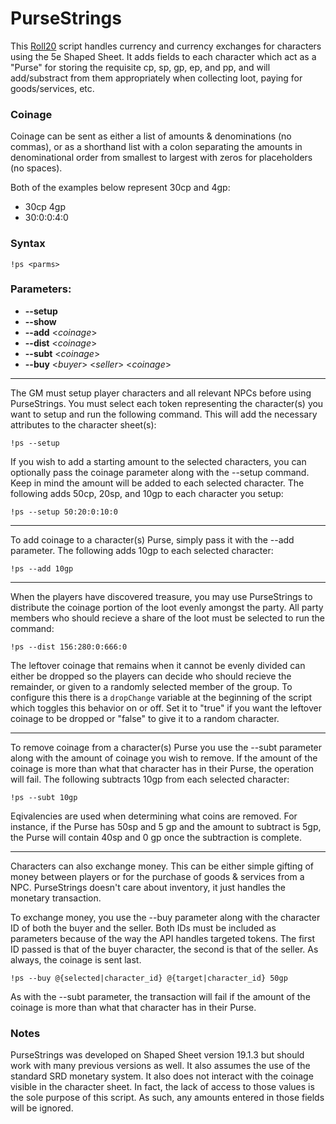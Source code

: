 # PurseStrings

This [Roll20](http://roll20.net/) script handles currency and currency exchanges for characters using the 5e Shaped Sheet. It adds fields to each character which act as a "Purse" for storing the requisite cp, sp, gp, ep, and pp, and will add/substract from them appropriately when collecting loot, paying for goods/services, etc.

### Coinage
Coinage can be sent as either a list of amounts & denominations (no commas), or as a shorthand list with a colon separating the amounts in denominational order from smallest to largest with zeros for placeholders (no spaces).

Both of the examples below represent 30cp and 4gp:
* 30cp 4gp
* 30:0:0:4:0

### Syntax

```!ps <parms>```

### Parameters:
* **--setup**
* **--show**
* **--add** <_coinage_>
* **--dist** <_coinage_>
* **--subt** <_coinage_>
* **--buy** <_buyer_> <_seller_> <_coinage_>

---
The GM must setup player characters and all relevant NPCs before using PurseStrings. You must select each token representing the character(s) you want to setup and run the following command. This will add the necessary attributes to the character sheet(s):

```!ps --setup```

If you wish to add a starting amount to the selected characters, you can optionally pass the coinage parameter along with the --setup command. Keep in mind the amount will be added to each selected character. The following adds 50cp, 20sp, and 10gp to each character you setup:

```!ps --setup 50:20:0:10:0```

---

To add coinage to a character(s) Purse, simply pass it with the --add parameter. The following adds 10gp to each selected character:

```!ps --add 10gp```

---

When the players have discovered treasure, you may use PurseStrings to distribute the coinage portion of the loot evenly amongst the party. All party members who should recieve a share of the loot must be selected to run the command:

```!ps --dist 156:280:0:666:0```

The leftover coinage that remains when it cannot be evenly divided can either be dropped so the players can decide who should recieve the remainder, or given to a randomly selected member of the group. To configure this there is a ```dropChange``` variable at the beginning of the script which toggles this behavior on or off. Set it to "true" if you want the leftover coinage to be dropped or "false" to give it to a random character.

---

To remove coinage from a character(s) Purse you use the --subt parameter along with the amount of coinage you wish to remove. If the amount of the coinage is more than what that character has in their Purse, the operation will fail. The following subtracts 10gp from each selected character:

```!ps --subt 10gp```

Eqivalencies are used when determining what coins are removed. For instance, if the Purse has 50sp and 5 gp and the amount to subtract is 5gp, the Purse will contain 40sp and 0 gp once the subtraction is complete.

---

Characters can also exchange money. This can be either simple gifting of money between players or for the purchase of goods & services from a NPC. PurseStrings doesn't care about inventory, it just handles the monetary transaction.

To exchange money, you use the --buy parameter along with the character ID of both the buyer and the seller. Both IDs must be included as parameters because of the way the API handles targeted tokens. The first ID passed is that of the buyer character, the second is that of the seller. As always, the coinage is sent last.

```!ps --buy @{selected|character_id} @{target|character_id} 50gp```

As with the --subt parameter, the transaction will fail if the amount of the coinage is more than what that character has in their Purse.

### Notes

PurseStrings was developed on Shaped Sheet version 19.1.3 but should work with many previous versions as well. It also assumes the use of the standard SRD monetary system. It also does not interact with the coinage visible in the character sheet. In fact, the lack of access to those values is the sole purpose of this script. As such, any amounts entered in those fields will be ignored.